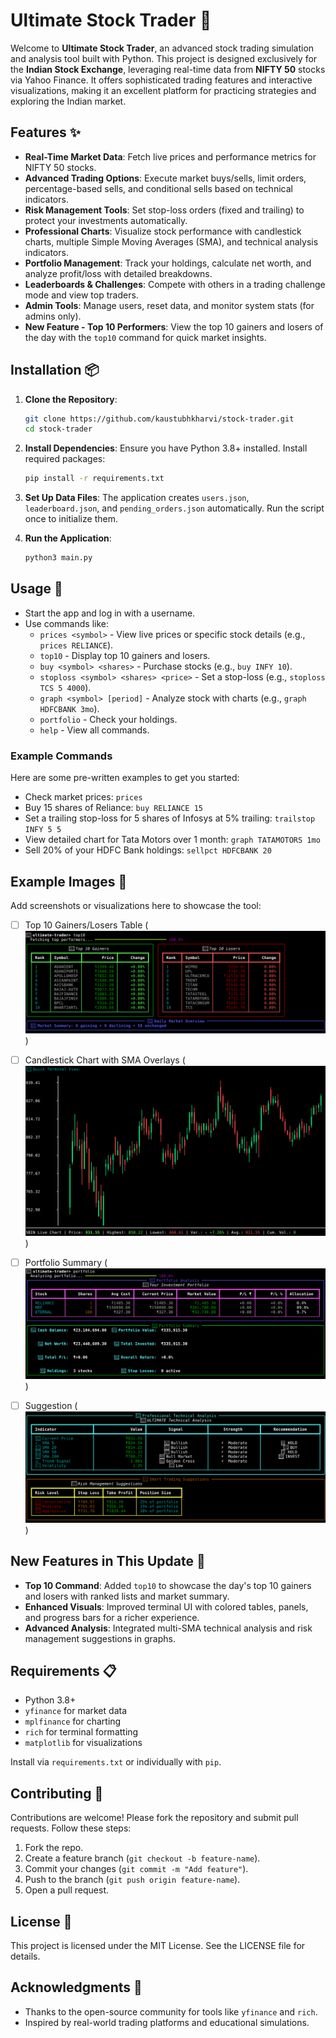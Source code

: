 # Ultimate Stock Trader 🚀

Welcome to **Ultimate Stock Trader**, an advanced stock trading simulation and analysis tool built with Python. This project is designed exclusively for the **Indian Stock Exchange**, leveraging real-time data from **NIFTY 50** stocks via Yahoo Finance. It offers sophisticated trading features and interactive visualizations, making it an excellent platform for practicing strategies and exploring the Indian market.

## Features ✨

- **Real-Time Market Data**: Fetch live prices and performance metrics for NIFTY 50 stocks.
- **Advanced Trading Options**: Execute market buys/sells, limit orders, percentage-based sells, and conditional sells based on technical indicators.
- **Risk Management Tools**: Set stop-loss orders (fixed and trailing) to protect your investments automatically.
- **Professional Charts**: Visualize stock performance with candlestick charts, multiple Simple Moving Averages (SMA), and technical analysis indicators.
- **Portfolio Management**: Track your holdings, calculate net worth, and analyze profit/loss with detailed breakdowns.
- **Leaderboards & Challenges**: Compete with others in a trading challenge mode and view top traders.
- **Admin Tools**: Manage users, reset data, and monitor system stats (for admins only).
- **New Feature - Top 10 Performers**: View the top 10 gainers and losers of the day with the `top10` command for quick market insights.

## Installation 📦

1. **Clone the Repository**:

   ```bash
   git clone https://github.com/kaustubhkharvi/stock-trader.git
   cd stock-trader
   ```

2. **Install Dependencies**: Ensure you have Python 3.8+ installed. Install required packages:

   ```bash
   pip install -r requirements.txt
   ```

3. **Set Up Data Files**: The application creates `users.json`, `leaderboard.json`, and `pending_orders.json` automatically. Run the script once to initialize them.

4. **Run the Application**:

   ```bash
   python3 main.py
   ```

## Usage 🚀

- Start the app and log in with a username.
- Use commands like:
  - `prices <symbol>` - View live prices or specific stock details (e.g., `prices RELIANCE`).
  - `top10` - Display top 10 gainers and losers.
  - `buy <symbol> <shares>` - Purchase stocks (e.g., `buy INFY 10`).
  - `stoploss <symbol> <shares> <price>` - Set a stop-loss (e.g., `stoploss TCS 5 4000`).
  - `graph <symbol> [period]` - Analyze stock with charts (e.g., `graph HDFCBANK 3mo`).
  - `portfolio` - Check your holdings.
  - `help` - View all commands.

### Example Commands

Here are some pre-written examples to get you started:

- Check market prices: `prices`
- Buy 15 shares of Reliance: `buy RELIANCE 15`
- Set a trailing stop-loss for 5 shares of Infosys at 5% trailing: `trailstop INFY 5 5`
- View detailed chart for Tata Motors over 1 month: `graph TATAMOTORS 1mo`
- Sell 20% of your HDFC Bank holdings: `sellpct HDFCBANK 20`

## Example Images 📸

Add screenshots or visualizations here to showcase the tool:

- [ ] Top 10 Gainers/Losers Table
      (![Top 10 Gainers](images/T10.png))


- [ ] Candlestick Chart with SMA Overlays
      (![Top 10 Gainers](images/CC.png))

      
- [ ] Portfolio Summary
      (![Top 10 Gainers](images/PS.png))


- [ ] Suggestion
      (![Top 10 Gainers](images/TIP.png))


## New Features in This Update 🌟

- **Top 10 Command**: Added `top10` to showcase the day's top 10 gainers and losers with ranked lists and market summary.
- **Enhanced Visuals**: Improved terminal UI with colored tables, panels, and progress bars for a richer experience.
- **Advanced Analysis**: Integrated multi-SMA technical analysis and risk management suggestions in graphs.

## Requirements 📋

- Python 3.8+
- `yfinance` for market data
- `mplfinance` for charting
- `rich` for terminal formatting
- `matplotlib` for visualizations

Install via `requirements.txt` or individually with `pip`.

## Contributing 🤝

Contributions are welcome! Please fork the repository and submit pull requests. Follow these steps:

1. Fork the repo.
2. Create a feature branch (`git checkout -b feature-name`).
3. Commit your changes (`git commit -m "Add feature"`).
4. Push to the branch (`git push origin feature-name`).
5. Open a pull request.

## License 📜

This project is licensed under the MIT License. See the LICENSE file for details.

## Acknowledgments 🙏

- Thanks to the open-source community for tools like `yfinance` and `rich`.
- Inspired by real-world trading platforms and educational simulations.

